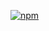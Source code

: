 [![npm](https://img.shields.io/npm/v/canvas-sandbox.svg)](https://www.npmjs.com/package/canvas-sandbox)
